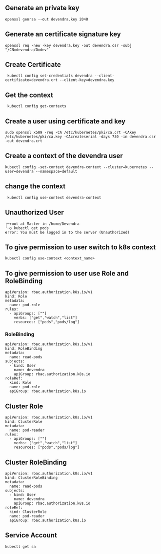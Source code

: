 ## Generate an private key 
```
openssl genrsa --out devendra.key 2048
```
## Generate an certificate signature key
```
openssl req -new -key devendra.key -out devendra.csr -subj "/CN=devendra/O=dev"
```

## Create Certificate 
```
 kubectl config set-credentials devendra --client-certificate=devendra.crt --client-key=devendra.key
 ```

 ## Get the context 
 ```
  kubectl config get-contexts
```
## Create a user using certificate and key 
```
sudo openssl x509 -req -CA /etc/kubernetes/pki/ca.crt -CAkey /etc/kubernetes/pki/ca.key -CAcreateserial -days 730 -in devendra.csr -out devendra.crt
```
## Create a context of the devendra user 
```
kubectl config -set-context devendra-context --cluster=kubernetes --user=devendra --namespace=default
```
## change the context
```
 kubectl config use-context devendra-context
```
## Unauthorized User 
```
╭─root at Master in /home/Devendra
╰─○ kubectl get pods
error: You must be logged in to the server (Unauthorized)
```

## To give permission to user switch to k8s context
```
kubectl config use-context <context_name>
```
## To give permission to user use Role and RoleBinding 
```
apiVersion: rbac.authorization.k8s.io/v1
kind: Role
metadata:
  name: pod-role
rules:
  - apiGroups: [""]
    verbs: ["get","watch","list"]
    resources: ["pods","pods/log"]
```

### RoleBinding
```
apiVersion: rbac.authorization.k8s.io/v1
kind: RoleBinding
metadata:
  name: read-pods
subjects:
  - kind: User
    name: devendra
    apiGroup: rbac.authorization.k8s.io
roleRef:
  kind: Role
  name: pod-role
  apiGroup: rbac.authorization.k8s.io
```

## Cluster Role
```
apiVersion: rbac.authorization.k8s.io/v1
kind: ClusterRole
metadata:
  name: pod-reader
rules:
  - apiGroups: [""]
    verbs: ["get","watch","list"]
    resources: ["pods","pods/log"]
```
## Cluster RoleBinding 
```
apiVersion: rbac.authorization.k8s.io/v1
kind: ClusterRoleBinding
metadata:
  name: read-pods
subjects:
  - kind: User
    name: devendra
    apiGroup: rbac.authorization.k8s.io
roleRef:
  kind: ClusterRole
  name: pod-reader
  apiGroup: rbac.authorization.k8s.io
```

## Service Account 
```
kubectl get sa
```